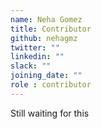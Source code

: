 ```yaml
---
name: Neha Gomez
title: Contributor
github: nehagmz
twitter: ""
linkedin: ""
slack: ""
joining_date: ""
role : contributor
---
```


Still waiting for this
